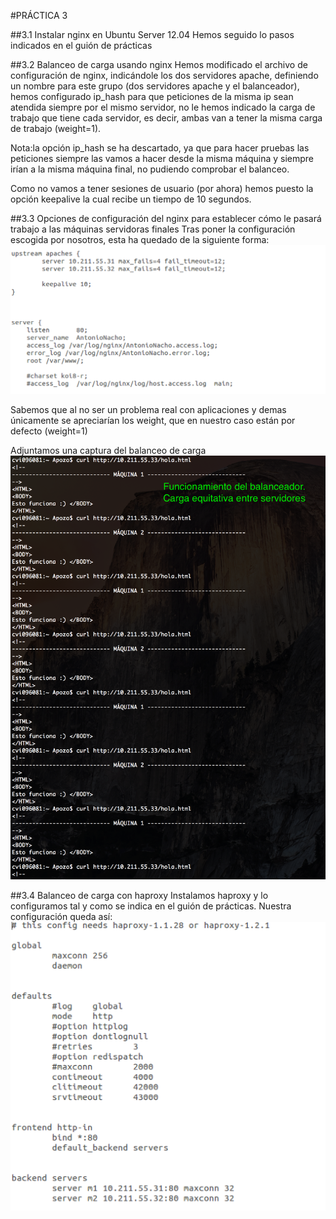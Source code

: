 #PRÁCTICA 3

##3.1 Instalar nginx en Ubuntu Server 12.04
Hemos seguido lo pasos indicados en el guión de prácticas

##3.2 Balanceo de carga usando nginx
Hemos modificado el archivo de configuración de nginx, indicándole los dos servidores apache, definiendo un nombre para este grupo (dos servidores apache y el balanceador), hemos configurado ip_hash para que peticiones de la misma ip sean atendida siempre por el mismo servidor, no le hemos indicado la carga de trabajo que tiene cada servidor, es decir, ambas van a tener la misma carga de trabajo (weight=1).

Nota:la opción ip_hash se ha descartado, ya que para hacer pruebas las peticiones siempre las vamos a hacer desde la misma máquina y siempre irían a la misma máquina final, no pudiendo comprobar el balanceo.

Como no vamos a tener sesiones de usuario (por ahora) hemos puesto la opción keepalive la cual recibe un tiempo de 10 segundos.


##3.3 Opciones de configuración del nginx para establecer cómo le pasará trabajo a las máquinas servidoras finales
Tras poner la configuración escogida por nosotros, esta ha quedado de la siguiente forma:
![imagen](https://github.com/ignaciorecuerda/Practicas/blob/master/Practica%203/balanceador_nginx.png)

Sabemos que al no ser un problema real con aplicaciones y demas únicamente se apreciarían los weight, que en nuestro caso están por defecto (weight=1)

Adjuntamos una captura del balanceo de carga
![imagen muestra balanceo](https://github.com/ignaciorecuerda/Practicas/blob/master/Practica%203/balanceador_funcionando.png)

##3.4 Balanceo de carga con haproxy
Instalamos haproxy y lo configuramos tal y como se indica en el guión de prácticas.
Nuestra configuración queda así:
![imagen haproxy](https://github.com/ignaciorecuerda/Practicas/blob/master/Practica%203/balanceador_haproxy.png)



